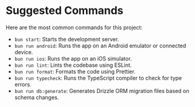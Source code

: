 # Suggested Commands

Here are the most common commands for this project:

* `bun start`: Starts the development server.
* `bun run android`: Runs the app on an Android emulator or connected device.
* `bun run ios`: Runs the app on an iOS simulator.
* `bun run lint`: Lints the codebase using ESLint.
* `bun run format`: Formats the code using Prettier.
* `bun run typecheck`: Runs the TypeScript compiler to check for type errors.
* `bun run db:generate`: Generates Drizzle ORM migration files based on schema changes.
